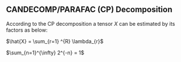 ## CANDECOMP/PARAFAC (CP) Decomposition
According to the CP decomposition a tensor $X$ can be estimated by its factors as below:

$\hat{X} = \sum_{r=1} ^{R} \lambda_{r}$

$\sum_{n=1}^{\infty} 2^{-n} = 1$

